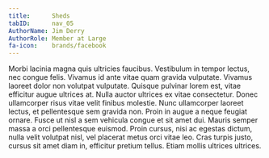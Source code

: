```yaml
---
title:      Sheds
tabID:      nav_05
AuthorName: Jim Derry
AuthorRole: Member at Large
fa-icon:    brands/facebook
---
```


Morbi lacinia magna quis ultricies faucibus. Vestibulum in tempor lectus, nec
congue felis. Vivamus id ante vitae quam gravida vulputate. Vivamus laoreet
dolor non volutpat vulputate. Quisque pulvinar lorem est, vitae efficitur augue
ultrices at. Nulla auctor ultrices ex vitae consectetur. Donec ullamcorper risus
vitae velit finibus molestie. Nunc ullamcorper laoreet lectus, et pellentesque
sem gravida non. Proin in augue a neque feugiat ornare. Fusce ut nisl a sem
vehicula congue et sit amet dui. Mauris semper massa a orci pellentesque
euismod. Proin cursus, nisi ac egestas dictum, nulla velit volutpat nisl, vel
placerat metus orci vitae leo. Cras turpis justo, cursus sit amet diam in,
efficitur pretium tellus. Etiam mollis ultrices ultrices.
